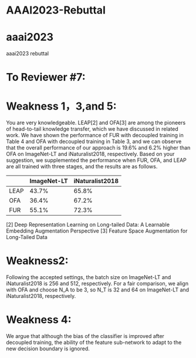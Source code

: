 # AAAI2023-Rebuttal

# aaai2023
aaai2023 rebuttal
# To Reviewer #7:
# Weakness 1，3,and 5:
You are very knowledgeable. LEAP[2] and OFA[3] are among the pioneers of head-to-tail knowledge transfer, which we have discussed in related work. We have shown the performance of FUR with decoupled training in Table 4 and OFA with decoupled training in Table 3, and we can observe that the overall performance of our approach is 19.6% and 6.2% higher than OFA on ImageNet-LT and iNaturalist2018, respectively. Based on your suggestion, we supplemented the performance when FUR, OFA, and LEAP are all trained with three stages, and the results are as follows.

|      | ImageNet-LT | iNaturalist2018 |
|------|-------------|-----------------|
| LEAP | 43.7%       | 65.8%           |
| OFA  | 36.4%       | 67.2%           |
|  FUR | 55.1%       | 72.3%           |

[2] Deep Representation Learning on Long-tailed Data: A Learnable Embedding Augmentation Perspective [3] Feature Space Augmentation for Long-Tailed Data

# Weakness2: 
Following the accepted settings, the batch size on ImageNet-LT and iNaturalist2018 is 256 and 512, respectively. For a fair comparison, we align with OFA and choose N_A to be 3, so N_T is 32 and 64 on ImageNet-LT and
iNaturalist2018, respectively.

# Weakness 4: 
We argue that although the bias of the classifier is improved after decoupled training, the ability of the feature sub-network to adapt to the new decision boundary is ignored.
